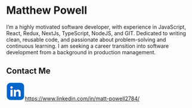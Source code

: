 # Matthew Powell

I’m a highly motivated software developer, with experience in JavaScript, React,
Redux, NextJs, TypeScript, NodeJS, and GIT. Dedicated to writing clean, reusable
code, and passionate about problem-solving and continuous learning. I am seeking
a career transition into software development from a background in production
management.

## Contact Me

<a href="https://www.linkedin.com/in/matt-powell2784/"><img src="./linked_in_logo.png" alt="LinkedIn Logo">https://www.linkedin.com/in/matt-powell2784/</a>
